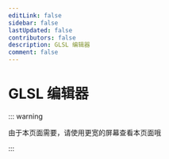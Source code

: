 ```yaml
---
editLink: false
sidebar: false
lastUpdated: false
contributors: false
description: GLSL 编辑器
comment: false
---
```


# GLSL 编辑器


::: warning

由于本页面需要，请使用更宽的屏幕查看本页面哦

:::

<script setup lang="ts">
import { onBeforeUnmount, onMounted } from "vue";

let scriptList: HTMLScriptElement[] = [];
let cssList: HTMLLinkElement[] = [];

function createScript(src: string, callback?: () => void) {
    if (document) {
        const oScript = document.createElement('script');
        oScript.type = 'text/javascript';
        oScript.src = src;
        document.body.appendChild(oScript);
        callback && oScript.addEventListener('load', callback);
        scriptList.push(oScript);
    }
}

function createCSS(href: string, callback?: () => void) {
    if (document) {
        const oLink = document.createElement('link');
        oLink.type = 'text/css';
        oLink.rel = "stylesheet";
        oLink.href = href;
        document.body.appendChild(oLink);
        callback && oLink.addEventListener('load', callback);
        cssList.push(oLink);
    }
}

onMounted(() => {
    const min_page_size = Math.min(window.innerWidth, window.innerHeight);
    if (min_page_size < 719) {
        return;
    }

    function createEditor() {
        const glslEditor = new GlslEditor('.page', {
                canvas_width: min_page_size * 2 / 3,
                canvas_height: min_page_size * (2 / 3)**2,
                // canvas_draggable: true,
                canvas_follow: true,
                canvas_draggable: true,
                multipleBuffers: true,
                watchHash: true,
                fileDrops: true,
                menu: false,
                lineWrapping: true,
            });

            document.querySelectorAll('.CodeMirror-gutters').forEach((item) => {
                item.style.backgroundColor = 'inherit';
                item.style.borderRight = "1px solid var(--c-border)";
            });

            document.querySelectorAll('.CodeMirror').forEach((item) => {
                item.style.backgroundColor = 'inherit';
                item.style.color = 'inherit';
                item.style.marginTop = '0';
                item.style.fontWeight = "bold";
                item.style.zIndex = "inherit";
            });

            document.querySelectorAll('.ge_editor').forEach((item) => {
                item.style.backgroundColor = 'inherit';
            });

            document.querySelectorAll('.ge_canvas_container').forEach((item) => {
                item.style.position = 'absolute';
                item.style.zIndex = '1';
            });
    }
    document.querySelector(".page")!.innerHTML = '';

    createCSS('https://cdn.jsdelivr.net/npm/glslEditor@0.0.23/build/glslEditor.css', () => {
        if (typeof GlslEditor !== 'undefined') {
            createEditor();
            return;
        }
        createScript('https://cdn.jsdelivr.net/npm/glslEditor@0.0.23/build/glslEditor.min.js', () => {
            createEditor();
        });
    });
});

onBeforeUnmount(() => {
    scriptList.forEach((item) => {
        document.body.removeChild(item);
    });
    cssList.forEach((item) => {
        document.body.removeChild(item);
    });

    document.querySelector(".page")!.innerHTML = '';
});

</script>